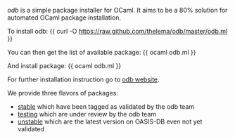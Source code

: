 
*odb* is a simple package installer for OCaml. It aims to be a 80% solution for
automated OCaml package installation.

To install odb: 
{{
curl -O https://raw.github.com/thelema/odb/master/odb.ml
}}

You can then get the list of available package:
{{
ocaml odb.ml
}}

And install package:
{{
ocaml odb.ml <packagename>
}}


For further installation instruction go to [odb website](https://github.com/thelema/odb). 

We provide three flavors of packages:
* [stable](stable/pkg) which have been tagged as validated by the odb team
* [testing](testing/pkg) which are under review by the odb team
* [unstable](unstable/pkg) which are the latest version on OASIS-DB even not yet validated
